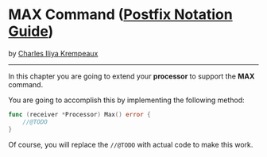 # MAX Command ([Postfix Notation Guide](../../README.md))

by [Charles Iliya Krempeaux](http://changelog.ca/)

---

In this chapter you are going to extend your **processor** to support the **MAX** command.

You are going to accomplish this by implementing the following method:

```go
func (receiver *Processor) Max() error {
	//@TODO
}
```

Of course, you will replace the `//@TODO` with actual code to make this work.
